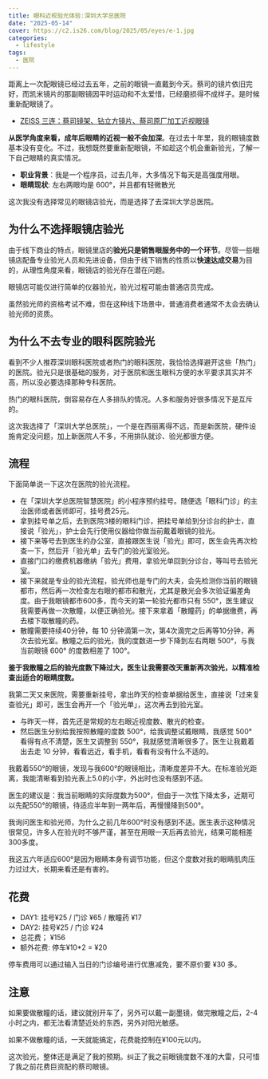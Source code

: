 ```yaml
---
title: 眼科近视验光体验:深圳大学总医院
date: "2025-05-14"
cover: https://c2.is26.com/blog/2025/05/eyes/e-1.jpg
categories:
  - lifestyle
tags:
  - 医院
---
```


距离上一次配眼镜已经过去五年，之前的眼镜一直戴到今天。蔡司的镜片依旧完好，而凯米镜片的那副眼镜因平时运动和不太爱惜，已经磨损得不成样子。是时候重新配眼镜了。

- [ZEISS 三连：蔡司镜架、钻立方镜片、蔡司原厂加工近视眼镜](https://luolei.org/zeiss-glasses)

**从医学角度来看，成年后眼睛的近视一般不会加深**。在过去十年里，我的眼镜度数基本没有变化。不过，我想既然要重新配眼镜，不如趁这个机会重新验光，了解一下自己眼睛的真实情况。

- **职业背景**：我是一个程序员，过去几年，大多情况下每天是高强度用眼。
- **眼睛现状**: 左右两眼均是 600°，并且都有轻微散光

这次我没有选择常见的眼镜店验光，而是选择了去深圳大学总医院。

## 为什么不选择眼镜店验光

由于线下商业的特点，眼镜里店的**验光只是销售眼服务中的一个环节**。尽管一些眼镜店配备专业验光人员和先进设备，但由于线下销售的性质以**快速达成交易**为目的，从理性角度来看，眼镜店的验光存在潜在问题。

眼镜店可能仅进行简单的仪器验光，验光过程可能由普通店员完成。

虽然验光师的资格考试不难，但在这种线下场景中，普通消费者通常不太会去确认验光师的资质。

## 为什么不去专业的眼科医院验光

看到不少人推荐深圳眼科医院或者热门的眼科医院，我恰恰选择避开这些「热门」的医院。验光只是很基础的服务，对于医院和医生眼科方便的水平要求其实并不高，所以没必要选择那种专科医院。

热门的眼科医院，倒容易存在人多排队的情况。人多和服务好很多情况下是互斥的。

这次我选择了「深圳大学总医院」，一个是在西丽离得不远，而是新医院，硬件设施肯定没问题，加上新医院人不多，不用排队就诊、验光都很方便。

## 流程

下面简单说一下这次在医院的验光流程。

- 在「深圳大学总医院智慧医院」的小程序预约挂号。随便选「眼科门诊」的主治医师或者医师即可，挂号费25元。
- 拿到挂号单之后，去到医院3楼的眼科门诊，把挂号单给到分诊台的护士，直接说「验光」，护士会先行使用仪器给你做当前戴着眼镜的验光。
- 接下来等号去到医生的办公室，直接跟医生说「验光」即可，医生会先再次检查一下，然后开「验光单」去专门的验光室验光。
- 直接门口的缴费机器缴纳「验光」费用，拿验光单回到分诊台，等叫号去验光室。
- 接下来就是专业的验光流程，验光师也是专门的大夫，会先检测你当前的眼镜都市，然后再一次检查左右眼的都市和散光，尤其是散光会多次验证偏差角度。由于我眼镜都市600多，而今天的第一轮验光都市只有 550°，医生建议我需要再做一次散瞳，以便正确验光。接下来拿着「散瞳药」的单据缴费，再去楼下取散瞳的药。
- 散瞳需要持续40分钟，每 10 分钟滴第一次，第4次滴完之后再等10分钟，再次去验光室。散瞳之后的验光，我的度数进一步下降到左右两眼 500°，与我当前眼镜 600° 的度数相差了 100°。

**鉴于我散瞳之后的验光度数下降过大，医生让我需要改天重新再次验光，以精准检查出适合的眼睛度数。**

我第二天又来医院，需要重新挂号，拿出昨天的检查单据给医生，直接说「过来复查验光」即可，医生会再开一个「验光单」，这次再去到验光室。

- 与昨天一样，首先还是常规的左右眼近视度数、散光的检查。
- 然后医生分别给我按照散瞳的度数 500°，给我调整试戴眼睛，我感觉 500° 看得有点不清楚，医生又调整到 550°，我就感觉清晰很多了。医生让我戴着出去走 10 分钟，看看远近，看手机，看看有没有什么不适的。

我戴着550°的眼镜，发现与我600°的眼镜相比，清晰度差异不大。在标准验光距离，我能清晰看到验光表上5.0的小字，外出时也没有感到不适。

医生的建议是：我当前眼睛的实际度数为500°，但由于一次性下降太多，近期可以先配550°的眼镜，待适应半年到一两年后，再慢慢降到500°。

我询问医生和验光师，为什么之前几年600°时没有感到不适。医生表示这种情况很常见，许多人在验光时不够严谨，甚至在用眼一天后再去验光，结果可能相差300多度。

我这五六年适应600°是因为眼睛本身有调节功能，但这个度数对我的眼睛肌肉压力过过大，长期来看还是有害的。

## 花费

- DAY1: 挂号¥25 / 门诊 ¥65 / 散瞳药 ¥17
- DAY2: 挂号¥25 / 门诊 ¥24
- 总花费； ¥156
- 额外花费: 停车¥10\*2 = ¥20

停车费用可以通过输入当日的门诊编号进行优惠减免，要不原价要 ¥30 多。

## 注意

如果要做散瞳的话，建议就别开车了，另外可以戴一副墨镜，做完散瞳之后，2-4小时之内，都无法看清楚近处的东西，另外对阳光敏感。

如果不做散瞳的话，一天就能搞定，花费能控制在¥100元以内。

这次验光，整体还是满足了我的预期。纠正了我之前眼镜度数不准的大雷，只可惜了我之前花费巨资配的蔡司眼镜。
